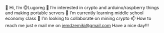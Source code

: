 👋 Hi, I’m @Lugoreg
👀 I’m interested in crypto and arduino/raspberry things and making portable servers
🌱 I’m currently learning middle school economy class
💞️ I’m looking to collaborate on mining crypto 
📫 How to reach me just e mail me on jemdzemiki@gmail.com
                              Have a nice day!!!
<!---
Lugoreg/Lugoreg is a ✨ special ✨ repository because its `README.md` (this file) appears on your GitHub profile.
You can click the Preview link to take a look at your changes.
--->
